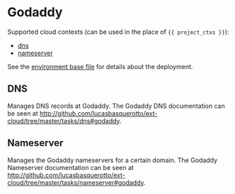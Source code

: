 # Godaddy

Supported cloud contexts (can be used in the place of `{{ project_ctxs }}`):

- [dns](#dns)
- [nameserver](#nameserver)

See the [environment base file](../../../cloud/godaddy.yml) for details about the deployment.

## DNS

Manages DNS records at Godaddy. The Godaddy DNS documentation can be seen at http://github.com/lucasbasquerotto/ext-cloud/tree/master/tasks/dns#godaddy.

## Nameserver

Manages the Godaddy nameservers for a certain domain. The Godaddy Nameserver documentation can be seen at http://github.com/lucasbasquerotto/ext-cloud/tree/master/tasks/nameserver#godaddy.
